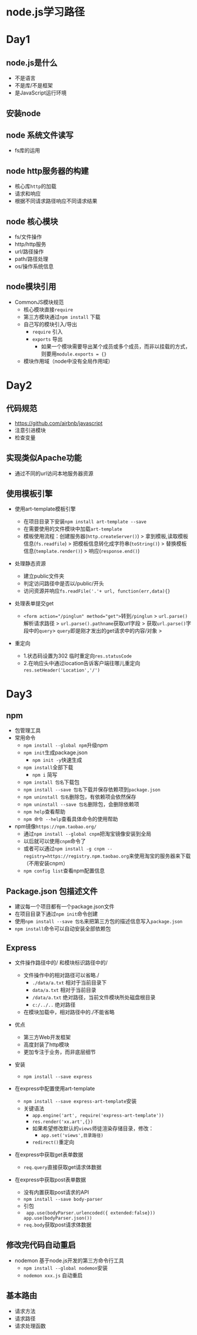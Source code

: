 # node.js学习路径

# Day1

## node.js是什么

- 不是语言
- 不是库/不是框架
- 是JavaScript运行环境

## 安装node

## node 系统文件读写

- fs库的运用

## node http服务器的构建

- 核心库`http`的加载
- 请求和响应
- 根据不同请求路径响应不同请求结果

## node 核心模块

-  fs/文件操作
-  http/http服务
-  url/路径操作
-  path/路径处理
-  os/操作系统信息  

## node模块引用

- CommonJS模块规范
    - 核心模块直接`require`
    - 第三方模块通过`npm install` 下载
    - 自己写的模块引入/导出
        - `require` 引入
        - `exports` 导出
            - 如果一个模块需要导出某个成员或多个成员，而非以挂载的方式，则要用`module.exports = {}`
    - 模块作用域（node中没有全局作用域）

# Day2

## 代码规范

- https://github.com/airbnb/javascript
- 注意引进模块
- 检查变量

## 实现类似Apache功能

- 通过不同的url访问本地服务器资源

## 使用模板引擎

- 使用art-template模板引擎
    - 在项目目录下安装`npm install art-template --save`
    - 在需要使用的文件模块中加载`art-template`
    - 模板使用流程：创建服务器(`http.createServer()`) > 拿到模板,读取模板信息(`fs.readfile`) > 把模板信息转化成字符串(`toString()`) > 替换模板信息(`template.render()`) > 响应(`response.end()`) 

- 处理静态资源
    - 建立public文件夹
    - 判定访问路径中是否以/public/开头
    - 访问资源并响应`fs.readFile('.'+ url, function(err,data){}`

- 处理表单提交get
    - `<form action="/pinglun" method="get">`转到`/pinglun` > `url.parse()`解析请求路径 > `url.parse().pathname`获取url字段 > 获取`url.parse()`字段中的`query`> `query`即是刚才发出的get请求中的内容/对象 >

- 重定向
    - 1.状态码设置为302 临时重定向`res.statusCode`
    - 2.在响应头中通过location告诉客户端往哪儿重定向 `res.setHeader('Location','/')`

# Day3

## npm

- 包管理工具
- 常用命令
    - `npm install --global npm`升级npm
    - `npm init`生成package.json
        - `npm init -y`快速生成
    - `npm install`全部下载
        - `npm i` 简写
    - `npm install 包名`下载包        
    - `npm install --save 包名`下载并保存依赖项到`package.json`
    - `npm uninstall 包名`删除包，有依赖项会依然保存 
    - `npm uninstall --save 包名`删除包，会删除依赖项
    - `npm help`查看帮助
    - `npm 命令 --help`查看具体命令的使用帮助
- npm镜像`https://npm.taobao.org/`
    - 通过`npm install --global cnpm`把淘宝镜像安装到全局
    - 以后就可以使用`cnpm`命令了
    - 或者可以通过`npm install -g cnpm --registry=https://registry.npm.taobao.org`来使用淘宝的服务器来下载（不用安装cnpm）
    -  `npm config list`查看npm配置信息


## Package.json 包描述文件

- 建议每一个项目都有一个package.json文件
- 在项目目录下通过`npm init`命令创建
- 使用`npm install --save 包名`来把第三方包的描述信息写入`package.json`
- `npm install`命令可以自动安装全部依赖包


## Express

- 文件操作路径中的/ 和模块标识路径中的/
    - 文件操作中的相对路径可以省略./
        - `./data/a.txt`    相对于当前目录下
        - `data/a.txt`  相对于当前目录
        - `/data/a.txt` 绝对路径，当前文件模块所处磁盘根目录
        - `c:/../..`    绝对路径
    - 在模块加载中，相对路径中的./不能省略

- 优点
    - 第三方Web开发框架
    - 高度封装了http模块
    - 更加专注于业务，而非底层细节

- 安装
    - `npm install --save express`

- 在express中配置使用art-template
    - `npm install --save express-art-template`安装
    - 关键语法
        - `app.engine('art', require('express-art-template'))`
        - `res.render('xx.art',{})`
        - 如果希望修改默认的`views`师徒渲染存储目录，修改：
            - `app.set('views',目录路径)`
        - `redirect()`重定向

- 在express中获取get表单数据
    - `req.query`直接获取get请求体数据

- 在express中获取post表单数据
    - 没有内置获取post请求的API
    - `npm install --save body-parser`
    - 引包
    - ``` app.use(bodyParser.urlencoded({ extended:false})) app.use(bodyParser.json())```
    - `req.body`获取post请求体数据

## 修改完代码自动重启

- nodemon 基于node.js开发的第三方命令行工具
    - `npm install --global nodemon`安装
    - `nodemon xxx.js` 自动重启

## 基本路由 

- 请求方法
- 请求路径
- 请求处理函数
